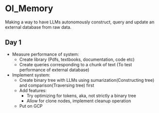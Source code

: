# OI_Memory
Making a way to have LLMs autonomously construct, query and update an external database from raw data.

## Day 1
- Measure performance of system:
  - Create library (Pdfs, textbooks, documentation, code etc)
  - Create queries corresponding to a chunk of text (To test performance of external database)
- Implement system:
  - Create binary tree with LLMs using sumarization(Constructing tree) and comparison(Traversing tree) first
  - Add features:
    - Try optimizing for tokens, aka, not strictly a binary tree
    - Allow for clone nodes, implement cleanup operation
  - Put on GCP
